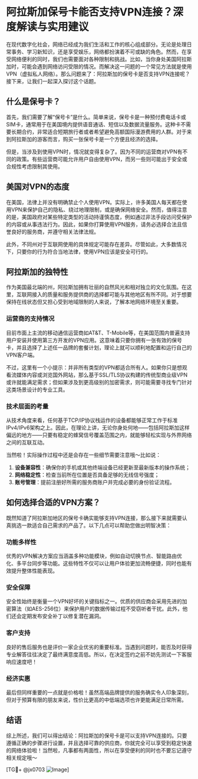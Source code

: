 # 阿拉斯加保号卡能否支持VPN连接？深度解读与实用建议

在现代数字化社会，网络已经成为我们生活和工作的核心组成部分。无论是处理日常事务、学习新知识，还是享受娱乐，网络都扮演着不可或缺的角色。然而，在享受网络便利的同时，我们也需要面对各种限制和挑战。比如，当你身处美国阿拉斯加时，可能会遇到网络访问受限的情况。而解决这一问题的一个常见方法就是使用VPN（虚拟私人网络）。那么问题来了：阿拉斯加的保号卡是否支持VPN连接呢？接下来，让我们一起深入探讨这个话题。

## 什么是保号卡？

首先，我们需要了解“保号卡”是什么。简单来说，保号卡是一种预付费电话卡或SIM卡，通常用于在美国境内提供语音通话、短信以及数据流量服务。这种卡不需要长期合约，非常适合短期旅行者或者希望避免高额国际漫游费用的人群。对于来到阿拉斯加的游客而言，购买一张保号卡是一个方便且经济的选择。

但是，当涉及到使用VPN时，情况就变得复杂了。因为不同的运营商对VPN有不同的政策。有些运营商可能允许用户自由使用VPN，而另一些则可能出于安全或合规性考虑限制其使用。

## 美国对VPN的态度

在美国，法律上并没有明确禁止个人使用VPN。实际上，许多美国人每天都在使用VPN来保护自己的隐私、绕过地理限制，或是确保网络安全。然而，值得注意的是，美国政府对某些特定类型的活动持谨慎态度，例如通过非法手段访问受保护的内容或从事违法行为。因此，如果你打算使用VPN服务，请务必选择合法且信誉良好的服务商，并遵守相关法律法规。

此外，不同州对于互联网使用的具体规定可能存在差异。尽管如此，大多数情况下，只要你的行为符合当地法律，使用VPN应该是安全可行的。

## 阿拉斯加的独特性

作为美国最北端的州，阿拉斯加拥有壮丽的自然风光和相对独立的文化氛围。在这里，互联网接入的质量和服务提供商的选择都可能与其他地区有所不同。对于想要保持在线状态但又担心受到地域限制的人来说，了解本地网络环境至关重要。

### 运营商的支持情况

目前市面上主流的移动通信运营商如AT&T、T-Mobile等，在美国范围内普遍支持用户安装并使用第三方开发的VPN应用。这意味着只要你拥有一张有效的保号卡，并且选择了上述任一品牌的套餐计划，理论上就可以顺利地配置和运行自己的VPN客户端。

不过，这里有一个小提示：并非所有类型的VPN都适合所有人。如果你只是想观看流媒体内容或浏览国外网站，那么基于SSL/TLS协议构建的传统型商业级VPN或许就能满足需求；但如果涉及到更高级别的加密需求，则可能需要寻找专门针对这类场景设计的专业工具。

### 技术层面的考量

从技术角度来看，任何基于TCP/IP协议栈运作的设备都能够正常工作于标准IPv4/IPv6架构之上。因此，在理论上讲，无论你身处何地——包括阿拉斯加这样偏远的地方——只要有稳定的蜂窝信号覆盖范围之内，就能够轻松实现与外界网络之间的互联互动。

当然啦！实际操作过程中还是会存在一些细节需要注意哦～比如说：

1. **设备兼容性**：确保你的手机或其他终端设备已经更新至最新版本的操作系统；
2. **网络稳定性**：检查当前所在位置是否具备足够的无线信号强度；
3. **账号管理**：提前注册好所需的服务商账户并完成必要的身份验证流程。

## 如何选择合适的VPN方案？

既然知道了阿拉斯加地区的保号卡确实能够支持VPN连接，那么接下来就需要认真挑选一款适合自己需求的产品了。以下几点可以帮助您做出明智决策：

### 功能多样性
优秀的VPN解决方案应当涵盖多种功能模块，例如自动切换节点、智能路由优化、多平台同步等功能。这些特性不仅可以让用户体验更加流畅便捷，同时也能有效提升整体性能表现。

### 安全保障
安全性始终是衡量一个VPN好坏的关键指标之一。优质的供应商会采用先进的加密算法（如AES-256位）来保护用户的数据传输过程不受窃听者干扰。此外，他们还会定期发布安全补丁以修复潜在漏洞。

### 客户支持
良好的售后服务也是评价一家企业优劣的重要标准。当遇到问题时，能否及时获得专业解答往往决定了最终满意度高低。所以，在决定签约之前不妨先测试一下客服响应速度吧！

### 经济实惠
最后但同样重要的一点就是价格啦！虽然高端品牌提供的服务确实令人印象深刻，但对于预算有限的朋友来说，性价比更高的中低端选项也许更能满足日常所需。

## 结语

综上所述，我们可以得出结论：阿拉斯加的保号卡是可以支持VPN连接的。只要遵循正确的步骤进行设置，并且选择可靠的供应商，你就完全可以享受到稳定快速的网络体验啦！当然啦，凡事都有两面性，所以在享受便利的同时也不要忘记遵守相关规定哦～

[TG💪+ @jx0703 ![Image](https://github.com/user-attachments/assets/dbca1d08-cadb-493c-b0ec-ad6f7a83f270)]
